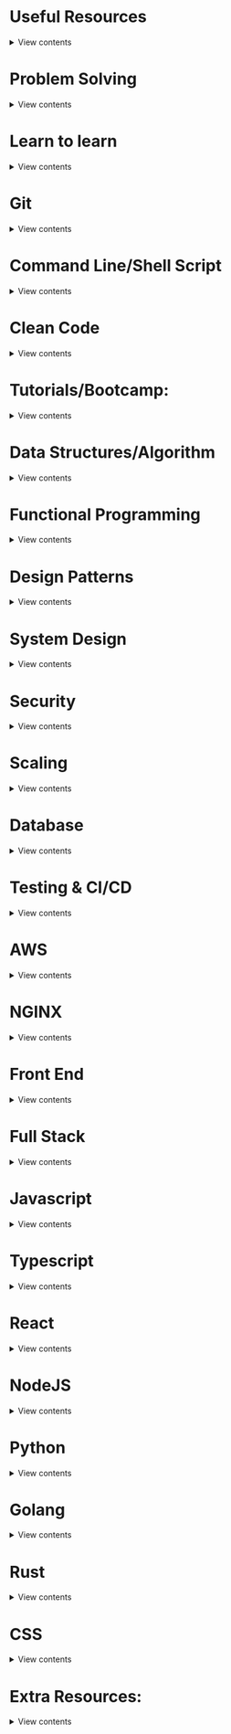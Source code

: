 # Useful Resources

<details>
<summary>View contents</summary>

- [Every Programmer Should Know](https://github.com/mtdvio/every-programmer-should-know) - `A collection of (mostly) technical things every software developer should know`
- [Eric Elliott](https://medium.com/@_ericelliott)
- [bangla-programming-resources](https://github.com/me-shaon/bangla-programming-resources)
- [coding-interview-university](https://github.com/jwasham/coding-interview-university) - `A complete computer science study plan to become a software engineer.`
- [Awesome](https://github.com/sindresorhus/awesome) - `Awesome lists about all kinds of interesting topics`
- [build-your-own-x](https://github.com/danistefanovic/build-your-own-x) - `Build your own (insert technology here)`
- [cheat.sh](https://github.com/chubin/cheat.sh) - `the only cheat sheet you need`
- [project-based-learning](https://github.com/tuvtran/project-based-learning) - `Curated list of project-based tutorials`
- [the-book-of-secret-knowledge](https://github.com/trimstray/the-book-of-secret-knowledge) - `A collection of inspiring lists, manuals, cheatsheets, blogs, hacks, one-liners, cli/web tools and more.`
- [computer-science](https://github.com/ossu/computer-science) - `Path to a free self-taught education in Computer Science!`
- [project-guidelines](https://github.com/elsewhencode/project-guidelines) - `A set of best practices for JavaScript projects`
- [3rs-of-software-architecture](https://github.com/ryanmcdermott/3rs-of-software-architecture) - `A guide on how to write readable, reusable, and refactorable software`
- [Engineering Practices](https://github.com/google/eng-practices) - `Google's Engineering Practices documentation`
- [How does the Internet work](https://www.youtube.com/watch?v=qEdv_pem-JM)
- [What really happens when you navigate to a URL](http://igoro.com/archive/what-really-happens-when-you-navigate-to-a-url/)

</details>

# Problem Solving

<details>
<summary>View contents</summary>

- [Progক্রিয়া](http://www.progkriya.org/gyan/)
- [Codewars](https://www.codewars.com/) - `Codewars: Achieve mastery through challenge`
- [HackerRank](https://www.hackerrank.com/) - `Learn problem solving and remote interview solution for hiring developers`
- [edabit](https://edabit.com/) - `Learn to code, interactively`
- [LeetCode Solutions](https://github.com/lessfish/leetcode) - `LeetCode solutions with JavaScript`
- [My FreeCodeCamp Code](https://github.com/Rafase282/My-FreeCodeCamp-Code)
- [LeetCodeAnimation](https://github.com/MisterBooo/LeetCodeAnimation) - `Demonstrate all the questions on LeetCode in the form of animation.`
- [leetcode solutions](https://github.com/azl397985856/leetcode) - `LeetCode Solutions: A Record of My Problem Solving Journey`

</details>

# Learn to learn

<details>
<summary>View contents</summary>
  
- [How To Effectively Learn As A Developer](https://programmingwithmosh.com/general/how-to-effectively-learn-as-a-developer)
- [Lessons Learned from My Journey as a Self-Taught Developer](https://www.freecodecamp.org/news/lessons-learned-from-my-journey-as-a-self-taught-developer)

</details>

# Git

<details>
<summary>View contents</summary>

- [learnGitBranching](https://github.com/pcottle/learnGitBranching) - `An interactive git visualization to challenge and educate!`
- [Github Best Practices](https://www.datree.io/resources/github-best-practices)
- [Getting started with Git](https://www.taniarascia.com/getting-started-with-git/)

</details>

# Command Line/Shell Script

<details>
<summary>View contents</summary>

- [the-art-of-command-line](https://github.com/jlevy/the-art-of-command-line) - `Master the command line, in one page`
- [Bash Script](https://linuxconfig.org/bash-scripting-tutorial-for-beginners)
- [How to create and use bash scripts](https://www.taniarascia.com/how-to-create-and-use-bash-scripts/)

</details>

# Clean Code

<details>
<summary>View contents</summary>

- [Clean Code Javascript](https://github.com/ryanmcdermott/clean-code-javascript)
- [Clean Code concepts adapted for TypeScript](https://github.com/labs42io/clean-code-typescript)

</details>

# Tutorials/Bootcamp:

<details>
<summary>View contents</summary>

- [The Recurse Center](https://www.recurse.com/) - `self-directed, community-driven educational retreat for programmers in New York City`
- [Scrimba](https://scrimba.com/) - `Learn to Code with Interactive Tutorials`
- [egghead.io](https://egghead.io/) - `Concise screencast video tutorials`
- [Awesome Uses](https://github.com/wesbos/awesome-uses) - `A list of /uses pages detailing developer setups, gear, software and configs`

</details>

# Data Structures/Algorithm

<details>
<summary>View contents</summary>

- [The Algorithms - Python](https://github.com/TheAlgorithms/Python) - `All Algorithms implemented in Python`
- [itsy-bitsy-data-structures](https://github.com/jamiebuilds/itsy-bitsy-data-structures) - `All the things you didn't know you wanted to know about data structures`
- [algorithms_and_data_structures](https://github.com/mandliya/algorithms_and_data_structures) - `180+ Algorithm & Data Structure Problems using C++`
- [javascript-algorithms](https://github.com/trekhleb/javascript-algorithms) - `Algorithms and data structures implemented in JavaScript with explanations and links to further readings`

</details>

# Functional Programming

<details>
<summary>View contents</summary>

- [Javascript and Functional Programming: An Introduction](https://hackernoon.com/javascript-and-functional-programming-an-introduction-286aa625e26d)
- [Composing Software: The Book](https://medium.com/javascript-scene/composing-software-the-book-f31c77fc3ddc)
- [Master the JavaScript Interview: What is Functional Programming?](https://medium.com/javascript-scene/master-the-javascript-interview-what-is-functional-programming-7f218c68b3a0)
- [An introduction to functional programming](https://codewords.recurse.com/issues/one/an-introduction-to-functional-programming)
- [Functional Programming in Javascript: How and Why](https://blog.bitsrc.io/functional-programming-in-javascript-how-and-why-94e7a97343b)
- [Functional JavaScript: Function Composition For Every Day Use](https://hackernoon.com/javascript-functional-composition-for-every-day-use-22421ef65a10)
- [An introduction to functional programming in JavaScript](https://opensource.com/article/17/6/functional-javascript)
* [The Rise and Fall and Rise of Functional Programming](https://medium.com/javascript-scene/the-rise-and-fall-and-rise-of-functional-programming-composable-software-c2d91b424c8c)
* [Why Learn Functional Programming in JavaScript?](https://medium.com/javascript-scene/why-learn-functional-programming-in-javascript-composing-software-ea13afc7a257)
* [A Functional Programmer’s Introduction to JavaScript](https://medium.com/javascript-scene/a-functional-programmers-introduction-to-javascript-composing-software-d670d14ede30)
* [Higher Order Functions](https://medium.com/javascript-scene/higher-order-functions-composing-software-5365cf2cbe99)
* [Reduce](https://medium.com/javascript-scene/reduce-composing-software-fe22f0c39a1d)
* [Functors & Categories](https://medium.com/javascript-scene/functors-categories-61e031bac53f)
* [Composing Software: An Introduction](https://medium.com/javascript-scene/composing-software-an-introduction-27b72500d6ea)
* [Functional Mixins](https://medium.com/javascript-scene/functional-mixins-composing-software-ffb66d5e731c)
* [JavaScript Factory Functions with ES6+](https://medium.com/javascript-scene/javascript-factory-functions-with-es6-4d224591a8b1)
* [Why Composition is Harder with Classes](https://medium.com/javascript-scene/why-composition-is-harder-with-classes-c3e627dcd0aa)
* [Composable Datatypes with Functions](https://medium.com/javascript-scene/composable-datatypes-with-functions-aec72db3b093)
* [JavaScript Monads Made Simple](https://medium.com/javascript-scene/javascript-monads-made-simple-7856be57bfe8)
* [Mocking is a Code Smell](https://medium.com/javascript-scene/mocking-is-a-code-smell-944a70c90a6a)
* [The Hidden Treasures of Object Composition](https://medium.com/javascript-scene/the-hidden-treasures-of-object-composition-60cd89480381)
* [Nested Ternaries are Great](https://medium.com/javascript-scene/nested-ternaries-are-great-361bddd0f340)
* [Abstraction & Composition](https://medium.com/javascript-scene/abstraction-composition-cb2849d5bdd6)
* [The Forgotten History of OOP](https://medium.com/javascript-scene/the-forgotten-history-of-oop-88d71b9b2d9f)
* [Curry and Function Composition](https://medium.com/javascript-scene/curry-and-function-composition-2c208d774983)
* [Transducers: Efficient Data Processing Pipelines in JavaScript](https://medium.com/javascript-scene/transducers-efficient-data-processing-pipelines-in-javascript-7985330fe73d)
* [Lenses](https://medium.com/javascript-scene/lenses-b85976cb0534)
* [The Dao of Immutability](https://medium.com/javascript-scene/the-dao-of-immutability-9f91a70c88cd)
* [What is a Pure Function?](https://medium.com/javascript-scene/master-the-javascript-interview-what-is-a-pure-function-d1c076bec976)
* [What is Function Composition?](https://medium.com/javascript-scene/master-the-javascript-interview-what-is-function-composition-20dfb109a1a0)
* [What is Functional Programming?](https://medium.com/javascript-scene/master-the-javascript-interview-what-is-functional-programming-7f218c68b3a0)
* [Elements of JavaScript Style](https://medium.com/javascript-scene/elements-of-javascript-style-caa8821cb99f)

</details>

# Design Patterns

<details>
<summary>View contents</summary>

- [awesome-design-patterns](https://github.com/DovAmir/awesome-design-patterns)
- [Design pattern implementations in TypeScript](https://github.com/torokmark/design_patterns_in_typescript)
- [essential-js-design-patterns](https://github.com/addyosmani/essential-js-design-patterns) - `Repo for my 'Learning JavaScript Design Patterns' book`
- [design-patterns-for-humans](https://github.com/kamranahmedse/design-patterns-for-humans) - `An ultra-simplified explanation to design patterns`
- [refactoring-guru-design-patterns](https://refactoring.guru/design-patterns)

</details>

# System Design

<details>
<summary>View contents</summary>

- [System Design Cheatsheet](https://gist.github.com/vasanthk/485d1c25737e8e72759f)
- [system-design-primer](https://github.com/donnemartin/system-design-primer) - `Learn how to design large-scale systems. Prep for the system design interview. Includes Anki flashcards.`
- [System Design](https://github.com/DreamOfTheRedChamber/system-design) - `Preparing for system design interview questions`

</details>

# Security

<details>
<summary>View contents</summary>

- [How-To-Secure-A-Linux-Server](https://github.com/imthenachoman/How-To-Secure-A-Linux-Server) - `An evolving how-to guide for securing a Linux server.`
- [Awesome Cryptography](https://github.com/sobolevn/awesome-cryptography) - `A curated list of cryptography resources and links`
- [Practical-Cryptography-for-Developers-Book](https://github.com/nakov/Practical-Cryptography-for-Developers-Book) - `Practical Cryptography for Developers: Hashes, MAC, Key Derivation, DHKE, Symmetric and Asymmetric Ciphers, Public Key Cryptosystems, RSA, Elliptic Curves, ECC, secp256k1, ECDH, ECIES, Digital Signatures, ECDSA, EdDSA`
- [Hacker Laws](https://github.com/dwmkerr/hacker-laws) - `Laws, Theories, Principles and Patterns that developers will find useful`
- [Awesome Hacking Resources](https://github.com/vitalysim/Awesome-Hacking-Resources) - `A collection of hacking / penetration testing resources to make you better!`
- [Understanding CSRF](https://github.com/pillarjs/understanding-csrf)

</details>

# Scaling

<details>
<summary>View contents</summary>

- [Scaling to 100k Users](https://alexpareto.com/scalability/systems/2020/02/03/scaling-100k.html)

</details>

# Database

<details>
<summary>View contents</summary>

- [Postgres At a glance](https://github.com/foyez/postgres)
- [quick-SQL-cheatsheet](https://github.com/enochtangg/quick-SQL-cheatsheet) - `A quick reminder of all SQL queries and examples on how to use them.`
- [Awesome Database Learning](https://github.com/pingcap/awesome-database-learning)

</details>

# Testing & CI/CD

<details>
<summary>View contents</summary>

- [Continuous Integration with CircleCI and NodeJS](https://medium.com/me)shstudio/continuous-integration-with-circleci-and-nodejs-44c3cf0074a0)
- [Fullstack CI/CD](https://fullstackopen.com/en/part11)

</details>

# AWS

<details>
<summary>View contents</summary>

- [Open Guide AWS](https://github.com/open-guides/og-aws) - `Amazon Web Services — a practical guide`

</details>

# NGINX

<details>
<summary>View contents</summary>

- [nginx-admins-handbook](https://github.com/trimstray/nginx-admins-handbook) - `How to improve NGINX performance, security, and other important things.`

</details>

# Front End

<details>
<summary>View contents</summary>

- [Front-End-Performance-Checklist](https://github.com/thedaviddias/Front-End-Performance-Checklist) - `The only Front-End Performance Checklist that runs faster than the others`
- [Front End Guide](https://github.com/grab/front-end-guide) - `Study guide and introduction to the modern front end stack`
- [Front End Checklist](https://github.com/thedaviddias/Front-End-Checklist) - `The perfect Front-End Checklist for modern websites and meticulous developers`
- [Design Blocks](https://github.com/froala/design-blocks) - `A set of 170+ Bootstrap based design blocks ready to be used to create clean modern websites`
- [Front End Optimization](https://www.imperva.com/learn/performance/front-end-optimization-feo/)
- [Fantastic Front-End Performance Tricks & Why We Do Them](https://buttercms.com/blog/front-end-performance-optimization-techniques)

</details>

# Full Stack

<details>
<summary>View contents</summary>

- [Fullstack Open](https://fullstackopen.com/en/) - `Deep Dive Into Modern Web Development`
- [Become a full stack web developer](https://github.com/bmorelli25/Become-A-Full-Stack-Web-Developer) - `Free resources for learning Full Stack Web Development`

</details>

# Javascript

<details>
<summary>View contents</summary>

- [javascript.info](https://javascript.info) - `The Modern JavaScript Tutorial`
- [You don't know JS](https://github.com/getify/You-Dont-Know-JS)
- [33 concepts every JavaScript developer should know](https://github.com/leonardomso/33-js-concepts)
- [js-unit-testing-guide](https://github.com/mawrkus/js-unit-testing-guide)
- [javascript-questions](https://github.com/lydiahallie/javascript-questions) - `A long list of (advanced) JavaScript questions, and their explanations`
- [5 tricky JavaScript problems to check before your next interview (Part 1)](https://medium.com/javascript-in-plain-english/5-tricky-javascript-problems-to-check-before-your-next-interview-part-1-60fdecaa59d6)
- [single line of code!](https://1loc.dev/)
- [Modern JS Cheatsheet](https://github.com/mbeaudru/modern-js-cheatsheet)
- [ES6 Cheatsheet](https://github.com/DrkSephy/es6-cheatsheet)
- [ES6 Features](https://github.com/lukehoban/es6features)
- [Javascript](https://github.com/airbnb/javascript) - `JavaScript Style Guide`
- [JS Must Watch](https://github.com/bolshchikov/js-must-watch) - `Must-watch videos about javascript`
- [mastering-modular-javascript](https://github.com/mjavascript/mastering-modular-javascript) - `Module thinking, principles, design patterns and best practices.`
- [javascript-testing-best-practices](https://github.com/goldbergyoni/javascript-testing-best-practices) - `Comprehensive and exhaustive JavaScript & Node.js testing best practices`
- [হাতেকলমে জাভাস্ক্রিপ্ট](https://zonayed.js.org)
- [The JavaScript Event Loop](https://flaviocopes.com/javascript-event-loop/)
- [What the heck is the event loop?](https://www.youtube.com/watch?v=8aGhZQkoFbQ)
- [How does javascript works?](https://www.youtube.com/watch?v=hGSHfObcVf4)
- [JavaScript Promises: An introduction](https://web.dev/promises/)
- [Concurrency model and the event loop](https://developer.mozilla.org/en-US/docs/Web/JavaScript/EventLoop)

</details>

# Typescript

<details>
<summary>View contents</summary>

- [TypeScript Documentation](https://www.typescriptlang.org/docs/)
- [Typescript Deep Dive](https://basarat.gitbook.io/typescript/)
- [Clean Code Typescript](https://github.com/labs42io/clean-code-typescript)
- [Type Challenges](https://github.com/type-challenges/type-challenges) - About
Collection of TypeScript type challenges
- [Awesome TypeScript](https://github.com/dzharii/awesome-typescript)

</details>

# React

<details>
<summary>View contents</summary>

- [Awesome React](https://github.com/enaqx/awesome-react) - `A collection of awesome things regarding React ecosystem`
- [React Bits](https://github.com/vasanthk/react-bits) - `React patterns, techniques, tips and tricks`
- [React Hooks](https://github.com/streamich/react-use)
- [Testing React Applications](https://github.com/kentcdodds/testing-react-apps)
- [React Typescript Cheatsheet](https://github.com/typescript-cheatsheets/react-typescript-cheatsheet)
- [Tips & Tricks for Gatsby](https://www.lekoarts.de/en/blog/tips-and-tricks-for-gatsby)
- [reactpatterns](https://reactpatterns.com/) - `react best practices`
- [react bits](https://vasanthk.gitbooks.io/react-bits/content/)
- [React & Redux in TypeScript - Complete Guide](https://github.com/piotrwitek/react-redux-typescript-guide)

</details>

# NodeJS

<details>
<summary>View contents</summary>

- [nodebestpractices](https://github.com/goldbergyoni/nodebestpractices)
- [stream-handbook](https://github.com/substack/stream-handbook) - `how to write node programs with streams`
- [Awesome NodeJS](https://github.com/sindresorhus/awesome-nodejs) - `Delightful Node.js packages and resources`
- [You Don't Know Node](https://github.com/azat-co/you-dont-know-node)
- [Express Graphql](https://github.com/graphql/express-graphql)
- [Learn You The Node.js](https://github.com/workshopper/learnyounode) - `Learn You The Node.js For Much Win! An intro to Node.js via a set of self-guided workshops.`

</details>

# Python

<details>
<summary>View contents</summary>

- [Python Cheatsheet](https://github.com/gto76/python-cheatsheet)
- [Python Guide](https://github.com/realpython/python-guide) - `Python best practices guidebook, written for humans.`

</details>

# Golang

<details>
<summary>View contents</summary>

- [Build web application with goland](https://github.com/astaxie/build-web-application-with-golang) - `A golang ebook intro how to build a web with golang`
- [Go Patterns](https://github.com/tmrts/go-patterns) - `Curated list of Go design patterns, recipes and idioms`
- [Learn Go with Tests](https://github.com/quii/learn-go-with-tests) - `Learn Go with test-driven development`
- [Go for Javascript Developers](https://github.com/pazams/go-for-javascript-developers)
- [Creating a RESTful API With Golang](https://tutorialedge.net/golang/creating-restful-api-with-golang/)

</details>

# Rust

<details>
<summary>View contents</summary>
  
- [rust learning resources](https://github.com/ctjhoa/rust-learning)
- [rust playground](https://play.rust-lang.org/)
- [The rust programming language book](https://doc.rust-lang.org/book/)
- [rust cookbook](https://rust-lang-nursery.github.io/rust-cookbook/)
- [rustlings](https://github.com/rust-lang/rustlings) - `Small exercises to get you used to reading and writing Rust code!`

</details>

# CSS

<details>
<summary>View contents</summary>

- [You Don't Need Javascript](https://github.com/you-dont-need/You-Dont-Need-JavaScript) - `CSS is powerful, you can do a lot of things without JS`
- [CSS Diner - Where we feast on CSS Selectors!](https://flukeout.github.io/)
- [Flexbox Froggy - A game for learning CSS flexbox](https://flexboxfroggy.com/)
- [Getting Started with CSS Grid: Anatomy](https://www.viget.com/articles/getting-started-with-css-grid-part-1/)

</details>

# Extra Resources:

<details>
<summary>View contents</summary>
  
- [Awesome Scalability](https://github.com/binhnguyennus/awesome-scalability) - `The Patterns of Scalable, Reliable, and Performant Large-Scale Systems`
- [Professional Programming ](https://github.com/charlax/professional-programming) - `A collection of full-stack resources for programmers`
- [Design Resources for Developers](https://github.com/bradtraversy/design-resources-for-developers) - `Curated list of design and UI resources from stock photos, web templates, CSS frameworks, UI libraries, tools and much more`
- [Serverless Examples](https://github.com/serverless/examples) - `Serverless Examples – A collection of boilerplates and examples of serverless architectures built with the Serverless Framework on AWS Lambda, Microsoft Azure, Google Cloud Functions, and more`
- [Scalable-Software-Architecture](https://github.com/Developer-Y/Scalable-Software-Architecture) - `Collection of tech talks, papers and web links on Distributed Systems, Scalability and System Design`
- [Public APIs](https://github.com/public-apis/public-apis)

</details>
